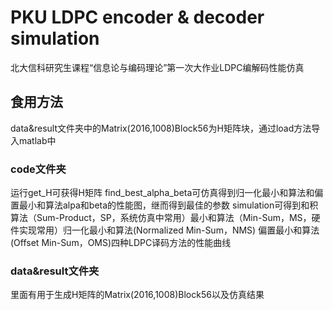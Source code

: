 # PKU LDPC encoder & decoder simulation
北大信科研究生课程“信息论与编码理论”第一次大作业LDPC编解码性能仿真
## 食用方法
data&result文件夹中的Matrix(2016,1008)Block56为H矩阵块，通过load方法导入matlab中
### code文件夹
运行get_H可获得H矩阵
find_best_alpha_beta可仿真得到归一化最小和算法和偏置最小和算法alpa和beta的性能图，继而得到最佳的参数
simulation可得到和积算法（Sum-Product，SP，系统仿真中常用）最小和算法（Min-Sum，MS，硬件实现常用）归一化最小和算法(Normalized Min-Sum，NMS) 偏置最小和算法(Offset Min-Sum，OMS)四种LDPC译码方法的性能曲线
### data&result文件夹
里面有用于生成H矩阵的Matrix(2016,1008)Block56以及仿真结果

